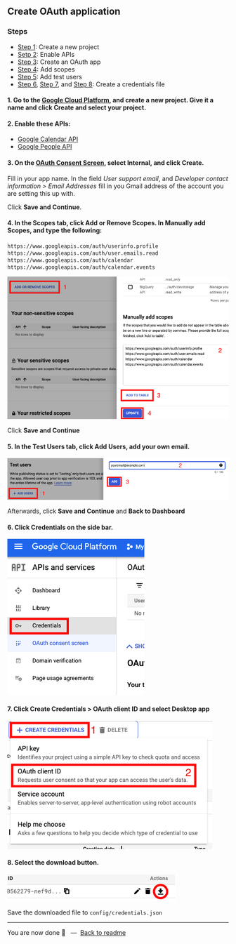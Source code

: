 ## Create OAuth application

### Steps

* [Step 1](#1-go-to-the-google-cloud-platform-and-create-a-new-project-give-it-a-name-and-click-create-and-select-your-project): Create a new project
* [Setp 2](#2-enable-these-apis): Enable APIs
* [Step 3](#3-on-the-oauth-consent-screen-select-internal-and-click-create): Create an OAuth app
* [Step 4](#4-in-the-scopes-tab-click-add-or-remove-scopes-in-manually-add-scopes-and-type-the-following): Add scopes
* [Step 5](#5-in-the-test-users-tab-click-add-users-add-your-own-email): Add test users
* [Step 6](#6-click-credentials-on-the-side-bar), [Step 7](#7-click-create-credentials--oauth-client-id-and-select-desktop-app), and [Step 8](#8-select-the-download-button): Create a credentials file

#### 1. Go to the [Google Cloud Platform](https://console.cloud.google.com/projectcreate), and create a new project. Give it a name and click **Create** and select your project.

#### 2. Enable these APIs:

* [Google Calendar API](https://console.cloud.google.com/marketplace/product/google/calendar-json.googleapis.com?q=search)
* [Google People API](https://console.cloud.google.com/marketplace/product/google/people.googleapis.com?q=search)

#### 3. On the [OAuth Consent Screen](https://console.cloud.google.com/apis/credentials/consent), select **Internal**, and click **Create**.

Fill in your app name. In the field _User support email_, and _Developer contact information > Email Addresses_ fill in you Gmail address of the account you are setting this up with.

Click **Save and Continue**.

#### 4. In the **Scopes** tab, click **Add or Remove Scopes**. In **Manually add Scopes**, and type the following:

```
https://www.googleapis.com/auth/userinfo.profile
https://www.googleapis.com/auth/user.emails.read
https://www.googleapis.com/auth/calendar
https://www.googleapis.com/auth/calendar.events
```

![Screenshot](../assets/google-oauth-scopes.png)

Click **Save and Continue**

#### 5. In the **Test Users** tab, click **Add Users**, add your own email.

![Screenshot](../assets/google-oauth-test-users.png)

Afterwards, click **Save and Continue** and **Back to Dashboard**

#### 6. Click **Credentials** on the side bar.

![Screenshot](../assets/google-apis-and-services-credentials.png)

#### 7. Click **Create Credentials** > **OAuth client ID** and select **Desktop app**

![Screenshot](../assets/google-create-credentials.png)

#### 8. Select the download button.

![Screenshot](../assets/download-credentials-screenshot.png)

Save the downloaded file to `config/credentials.json`

---

You are now done 👏 &nbsp; — &nbsp;[Back to readme](README.md)

